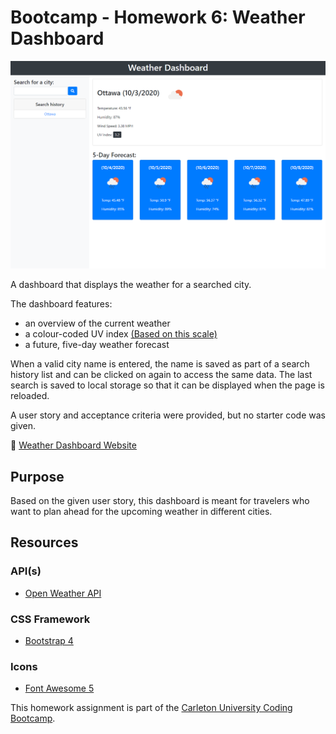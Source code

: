 # Bootcamp - Homework 6: Weather Dashboard

![Weather Dashboard preview](./images/weather_dashboard_preview.png)

A dashboard that displays the weather for a searched city. 

The dashboard features:
- an overview of the current weather
- a colour-coded UV index [(Based on this scale)](https://en.wikipedia.org/wiki/Ultraviolet_index#Index_usage)
- a future, five-day weather forecast

When a valid city name is entered, the name is saved as part of a search history list and can be clicked on again to access the same data. The last search is saved to local storage so that it can be displayed when the page is reloaded.

A user story and acceptance criteria were provided, but no starter code was given.

:link: [Weather Dashboard Website](https://angelicamapeso.github.io/bootcamp-weather-dashboard/)

## Purpose
Based on the given user story, this dashboard is meant for travelers who want to plan ahead for the upcoming weather in different cities.

## Resources 
### API(s) 
- [Open Weather API](https://openweathermap.org/api)

### CSS Framework
- [Bootstrap 4](https://getbootstrap.com/)

### Icons
- [Font Awesome 5](https://fontawesome.com/)

This homework assignment is part of the [Carleton University Coding Bootcamp](https://bootcamp.carleton.ca/).
